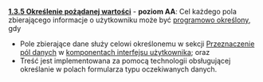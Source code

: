 [**1.3.5 Określenie pożądanej wartości**](https://wcag.lepszyweb.pl/#sensory-characteristics) - **poziom AA**: Cel każdego pola zbierającego informacje o użytkowniku może być <a href="#" data-toggle="tooltip" data-original-title="{{site.data.glossary.okreslony_programowo | strip_html | replace: '*', ''}}">programowo określony</a>, gdy

 - Pole zbierające dane służy celowi określonemu w sekcji <a href="https://testy.lepszyweb.pl/wcag21/#7-przeznaczenie-pól-wejściowych-w-komponentach-interfejsu-uzytkowników">Przeznaczenie pól danych</a> w <a href="#" data-toggle="tooltip" data-original-title="{{site.data.glossary.komponent_interfejsu_uzytkownika | strip_html | replace: '*', ''}}">komponentach interfejsu użytkownika</a>; oraz
 - Treść jest implementowana za pomocą technologii obsługującej określanie w polach formularza typu oczekiwanych danych.